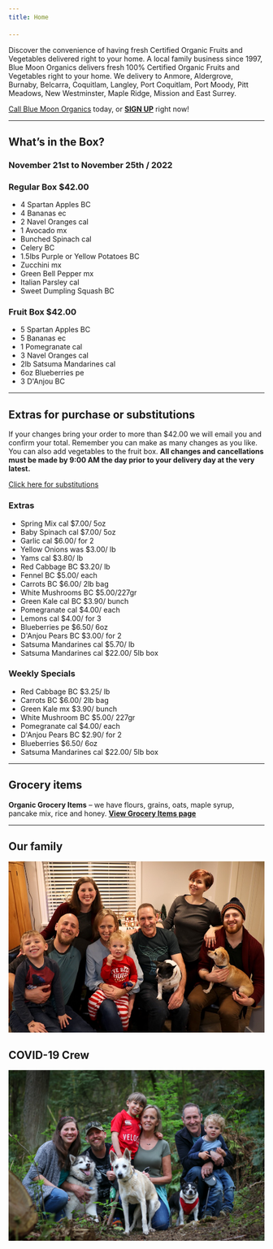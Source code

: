 ```yaml
---
title: Home

---
```

Discover the convenience of having fresh Certified Organic Fruits and Vegetables delivered right to your home. A local family business since 1997, Blue Moon Organics delivers fresh 100% Certified Organic Fruits and Vegetables right to your home. We delivery to Anmore, Aldergrove, Burnaby, Belcarra, Coquitlam, Langley, Port Coquitlam, Port Moody, Pitt Meadows, New Westminster, Maple Ridge, Mission and East Surrey.

[Call Blue Moon Organics](/contact) today, or [**SIGN UP**](/sign-up) right now!

***

## What’s in the Box?

### **November 21st to November 25th / 2022**

### Regular Box $42.00

* 4 Spartan Apples BC
* 4 Bananas ec
* 2 Navel Oranges cal
* 1 Avocado mx
* Bunched Spinach cal
* Celery BC
* 1.5lbs Purple or Yellow Potatoes BC
* Zucchini mx
* Green Bell Pepper mx
* Italian Parsley cal
* Sweet Dumpling Squash BC

### Fruit Box $42.00

* 5 Spartan Apples BC
* 5 Bananas ec
* 1 Pomegranate  cal
* 3 Navel Oranges cal
* 2lb Satsuma Mandarines  cal
* 6oz Blueberries pe
* 3 D'Anjou BC

***

## Extras for purchase or substitutions

If your changes bring your order to more than $42.00 we will email you and confirm your total. Remember you can make as many changes as you like. You can also add vegetables to the fruit box. **All changes and cancellations must be made by 9:00 AM the day prior to your delivery day at the very latest.**

[Click here for substitutions](/substitutions "Click here for substitutions")

### Extras

* Spring Mix  cal  $7.00/ 5oz
* Baby Spinach  cal  $7.00/ 5oz
* Garlic  cal  $6.00/ for 2
* Yellow Onions was  $3.00/ lb
* Yams  cal  $3.80/ lb
* Red Cabbage BC  $3.20/ lb
* Fennel BC  $5.00/ each
* Carrots BC  $6.00/ 2lb bag
* White Mushrooms BC  $5.00/227gr
* Green Kale cal  BC  $3.90/ bunch
* Pomegranate  cal  $4.00/ each
* Lemons  cal  $4.00/ for 3
* Blueberries pe  $6.50/ 6oz
* D'Anjou Pears  BC  $3.00/ for 2
* Satsuma Mandarines  cal  $5.70/ lb
* Satsuma Mandarines  cal  $22.00/ 5lb box

### Weekly Specials

* Red Cabbage BC  $3.25/ lb
* Carrots BC  $6.00/ 2lb bag
* Green Kale mx  $3.90/ bunch
* White Mushroom BC   $5.00/ 227gr
* Pomegranate cal  $4.00/ each
* D'Anjou Pears  BC  $2.90/ for 2
* Blueberries   $6.50/ 6oz
* Satsuma Mandarines cal  $22.00/ 5lb box

***

## Grocery items

**Organic Grocery Items** – we have flours, grains, oats, maple syrup, pancake mix, rice and honey. [**View Grocery Items page**](/groceries)

***

## Our family

![Our family.](./uploads/IMG_1376-copy.jpg "Our family")

## COVID-19 Crew

![COVID-19 crew.](./uploads/covid.jpg "COVID-19 crew")